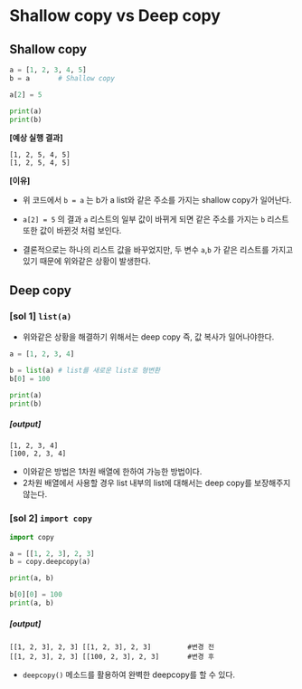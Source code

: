 # Shallow copy vs Deep copy

## Shallow copy

```python
a = [1, 2, 3, 4, 5]
b = a		# Shallow copy

a[2] = 5

print(a)
print(b)
```

**[예상 실행 결과]**

```
[1, 2, 5, 4, 5]
[1, 2, 5, 4, 5]
```

**[이유]**

* 위 코드에서 `b = a` 는 b가 a list와 같은 주소를 가지는 shallow copy가 일어난다.
* `a[2] = 5` 의 결과 `a` 리스트의 일부 값이 바뀌게 되면 같은 주소를 가지는 `b` 리스트 또한 값이 바뀐것 처럼 보인다.

* 결론적으로는 하나의 리스트 값을 바꾸었지만, 두 변수 `a`,`b` 가 같은 리스트를 가지고 있기 때문에 위와같은 상황이 발생한다.



## Deep copy

### [sol 1] `list(a)`

* 위와같은 상황을 해결하기 위해서는 deep copy 즉, 값 복사가 일어나야한다.

```python
a = [1, 2, 3, 4]

b = list(a) # list를 새로운 list로 형변환
b[0] = 100

print(a)
print(b)

```

##### [output]

```plain
[1, 2, 3, 4]
[100, 2, 3, 4]
```

* 이와같은 방법은 1차원 배열에 한하여 가능한 방법이다.
* 2차원 배열에서 사용할 경우 list 내부의 list에 대해서는 deep copy를 보장해주지 않는다.



### [sol 2] `import copy`

```python
import copy

a = [[1, 2, 3], 2, 3]
b = copy.deepcopy(a)

print(a, b)

b[0][0] = 100
print(a, b)
```

##### [output]

```
[[1, 2, 3], 2, 3] [[1, 2, 3], 2, 3] 		#변경 전
[[1, 2, 3], 2, 3] [[100, 2, 3], 2, 3]		#변경 후
```

* `deepcopy()` 메소드를 활용하여 완벽한 deepcopy를 할 수 있다.



